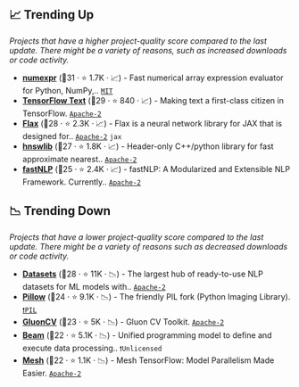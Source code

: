 ## 📈 Trending Up

_Projects that have a higher project-quality score compared to the last update. There might be a variety of reasons, such as increased downloads or code activity._

- <b><a href="https://github.com/pydata/numexpr">numexpr</a></b> (🥈31 ·  ⭐ 1.7K · 📈) - Fast numerical array expression evaluator for Python, NumPy,.. <code><a href="http://bit.ly/34MBwT8">MIT</a></code>
- <b><a href="https://github.com/tensorflow/text">TensorFlow Text</a></b> (🥈29 ·  ⭐ 840 · 📈) - Making text a first-class citizen in TensorFlow. <code><a href="http://bit.ly/3nYMfla">Apache-2</a></code> <code><img src="https://git.io/JLy1A" style="display:inline;" width="13" height="13"></code>
- <b><a href="https://github.com/google/flax">Flax</a></b> (🥈28 ·  ⭐ 2.3K · 📈) - Flax is a neural network library for JAX that is designed for.. <code><a href="http://bit.ly/3nYMfla">Apache-2</a></code> <code>jax</code>
- <b><a href="https://github.com/nmslib/hnswlib">hnswlib</a></b> (🥈27 ·  ⭐ 1.8K · 📈) - Header-only C++/python library for fast approximate nearest.. <code><a href="http://bit.ly/3nYMfla">Apache-2</a></code>
- <b><a href="https://github.com/fastnlp/fastNLP">fastNLP</a></b> (🥈25 ·  ⭐ 2.4K · 📈) - fastNLP: A Modularized and Extensible NLP Framework. Currently.. <code><a href="http://bit.ly/3nYMfla">Apache-2</a></code>

## 📉 Trending Down

_Projects that have a lower project-quality score compared to the last update. There might be a variety of reasons such as decreased downloads or code activity._

- <b><a href="https://github.com/huggingface/datasets">Datasets</a></b> (🥈28 ·  ⭐ 11K · 📉) - The largest hub of ready-to-use NLP datasets for ML models with.. <code><a href="http://bit.ly/3nYMfla">Apache-2</a></code>
- <b><a href="https://github.com/python-pillow/Pillow">Pillow</a></b> (🥈24 ·  ⭐ 9.1K · 📉) - The friendly PIL fork (Python Imaging Library). <code><a href="https://tldrlegal.com/search?q=PIL">❗️PIL</a></code>
- <b><a href="https://github.com/dmlc/gluon-cv">GluonCV</a></b> (🥉23 ·  ⭐ 5K · 📉) - Gluon CV Toolkit. <code><a href="http://bit.ly/3nYMfla">Apache-2</a></code> <code><img src="https://git.io/JLy1X" style="display:inline;" width="13" height="13"></code>
- <b><a href="https://github.com/apache/beam">Beam</a></b> (🥈22 ·  ⭐ 5.1K · 📉) - Unified programming model to define and execute data processing.. <code>❗Unlicensed</code>
- <b><a href="https://github.com/tensorflow/mesh">Mesh</a></b> (🥉22 ·  ⭐ 1.1K · 📉) - Mesh TensorFlow: Model Parallelism Made Easier. <code><a href="http://bit.ly/3nYMfla">Apache-2</a></code> <code><img src="https://git.io/JLy1A" style="display:inline;" width="13" height="13"></code>

